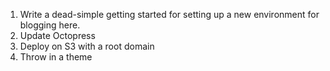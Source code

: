 1. Write a dead-simple getting started for setting up a new environment for blogging here.
1. Update Octopress
1. Deploy on S3 with a root domain
1. Throw in a theme
